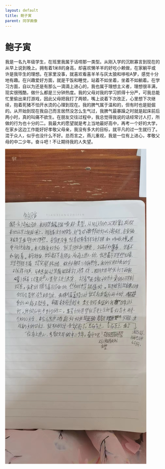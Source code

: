```yaml
---
layout: default
title: 鲍子寅
parent: 同学画像
---
```


# 鲍子寅

我是一名九年级学生，在班里我属于话唠那一类型。从刚入学的沉默寡言到现在的从早上说到晚上。拥有着1米8的身高，却喜欢懒羊羊的好吃小赖做，在家躺平或许是我毕生的理想。在家里没事，就喜欢看喜羊羊与灰太狼和哆啦A梦，感觉十分地有趣。在兴趣爱好方面，就是干饭和睡觉，站着不如坐着，坐着不如躺着。在学习方面，自以为还是有那么一滴滴上进心的，我也属于理想主义者，理想很丰满，现实很残酷，做什么都是三分钟热度。我的父母对我的学习抓得十分严，可我总能忙里偷出来打游戏，因此父母把我打了两顿，嘴上说着下次改正，心里想下次继续，抱着死猪不怕开水烫的心理到现在。我的脾气属于温和的，但有时也是挺倔的。从开始到现在我自己而言居然没怎么生气过，我脾气最暴躁之时就是起床前后两小时，真的叫痛不欲生。在朋友交往过程中，我总觉得我说的话经常讨人打，所做的行为也十分的二。我最大的愿望就是考上当地最好高中，再考一个好的大学，在家乡这边工作能好好孝敬父母亲，我没有多大的目标，就平凡的过一生就行了。混于众人，似乎也没什么不好。总而言之，燕儿重视，我是一位有上进心，孝敬父母的中二少年。奋斗吧！不让期待我的人失望。

![鲍子寅自我介绍](/photos/鲍子寅.jpg)
